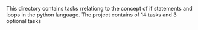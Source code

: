  This directory contains tasks rrelationg to the concept of if statements and loops in the python language. The project contains of 14 tasks and 3 optional tasks
